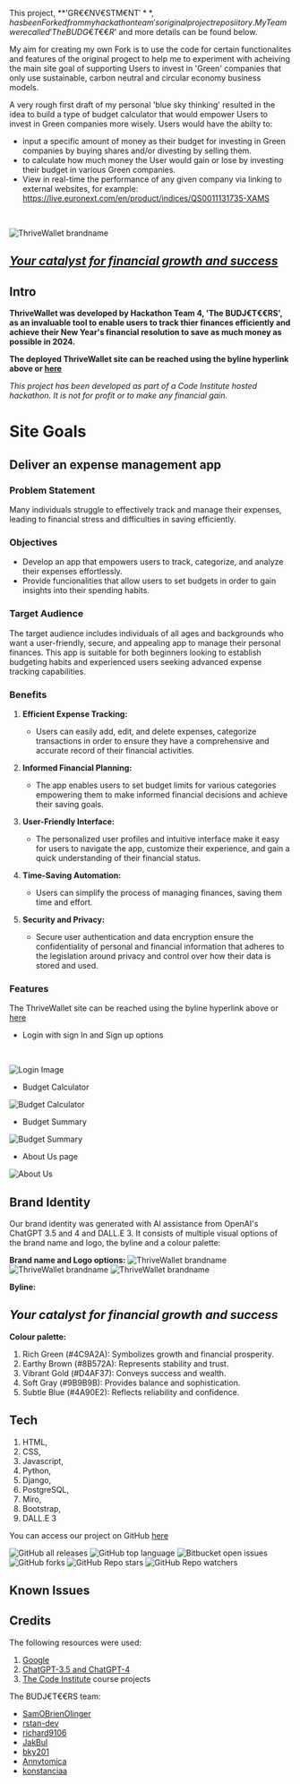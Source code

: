 This project, **'GR€€NV€STM€NT$'**, has been Forked from my hackathon team's original project reposiitory. My Team were called 'The BUDG€T€€R$' and more details can be found below.

My aim for creating my own Fork is to use the code for certain functionalites and features of the original progect to help me to experiment with acheiving the main site goal of supporting Users to invest in 'Green' companies that only use sustainable, carbon neutral and circular economy business models. 

A very rough first draft of my personal 'blue sky thinking' resulted in the idea to build a type of budget calculator that would empower Users to invest in Green companies more wisely. 
Users would have the abilty to:

- input a specific amount of money as their budget for investing in Green companies by buying shares and/or divesting by selling them.
- to calculate how much money the User would gain or lose by investing their budget in various Green companies.
- View in real-time the performance of any given company via linking to external websites, for example: https://live.euronext.com/en/product/indices/QS0011131735-XAMS


 
<br>


 ![ThriveWallet brandname](./static/media/Version3_LinearBrandNameandLogo.png)
## [*Your catalyst for financial growth and success*](https://thrive-wallet-b5a54babd69b.herokuapp.com/ "ThriveWallet")

## Intro
**ThriveWallet was developed by Hackathon Team 4, 'The BUDJ€T€€RS', as an invaluable tool to enable users to track thier finances efficiently and achieve their New Year's financial resolution to save as much money as possible in 2024.**

**The deployed ThriveWallet site can be reached using the byline hyperlink above or [here](https://thrive-wallet-b5a54babd69b.herokuapp.com/ "ThriveWallet")**

*This project has been developed as part of a Code Institute hosted hackathon. It is not for profit or to make any financial gain.*

# Site Goals

## Deliver an expense management app

### Problem Statement
Many individuals struggle to effectively track and manage their expenses, leading to financial stress and difficulties in saving efficiently.

### Objectives
- Develop an app that empowers users to track, categorize, and analyze their expenses effortlessly.
- Provide funcionalities that allow users to set budgets in order to gain insights into their spending habits.

### Target Audience
The target audience includes individuals of all ages and backgrounds who want a user-friendly, secure, and appealing app to manage their personal finances. This app is suitable for both beginners looking to establish budgeting habits and experienced users seeking advanced expense tracking capabilities.

### Benefits
1. **Efficient Expense Tracking:**
   - Users can easily add, edit, and delete expenses, categorize transactions in order to ensure they have a comprehensive and accurate record of their financial activities.

2. **Informed Financial Planning:**
   - The app enables users to set budget limits for various categories empowering them to make informed financial decisions and achieve their saving goals.

3. **User-Friendly Interface:**
   - The personalized user profiles and intuitive interface make it easy for users to navigate the app, customize their experience, and gain a quick understanding of their financial status.

4. **Time-Saving Automation:**
   - Users can simplify the process of managing finances, saving them time and effort.

5. **Security and Privacy:**
   - Secure user authentication and data encryption ensure the confidentiality of personal and financial information that adheres to the legislation around privacy and control over how their data is stored and used.

### Features

The ThriveWallet site can be reached using the byline hyperlink above or [here](https://thrive-wallet-b5a54babd69b.herokuapp.com/ "ThriveWallet")

- Login with sign In and Sign up options
<br>

![Login Image](./docs/SignInandUp.png)

- Budget Calculator

 ![Budget Calculator](./docs/BudgetCalculator.png)

- Budget Summary

![Budget Summary](./docs/BudgetSummary.png)

- About Us page

![About Us](./docs/AboutUs.png)

## Brand Identity

Our brand identity was generated with AI assistance from OpenAI's ChatGPT 3.5 and 4 and DALL.E 3. It consists of multiple visual options of the brand name and logo, the byline and a colour palette:

**Brand name and Logo options:**
![ThriveWallet brandname](./static/media/Version3_LinearBrandNameandLogo.png)
![ThriveWallet brandname](./static/media/Version3_LogoOnly.png)
![ThriveWallet brandname](./static/media/Version3_BrandNameOnly_V2.png)

**Byline:**
## *Your catalyst for financial growth and success*

**Colour palette:**
1. Rich Green (#4C9A2A): Symbolizes growth and financial prosperity.
2. Earthy Brown (#8B572A): Represents stability and trust.
3. Vibrant Gold (#D4AF37): Conveys success and wealth.
4. Soft Gray (#9B9B9B): Provides balance and sophistication.
5. Subtle Blue (#4A90E2): Reflects reliability and confidence.



## Tech
1. HTML,
2. CSS,
3. Javascript,
4. Python,
5. Django,
6. PostgreSQL,
6. Miro,
7. Bootstrap,
8. DALL.E 3

You can access our project on GitHub [here](https://github.com/rstan-dev/jan24-hackathon "ThriveWallet Project")

![GitHub all releases](https://img.shields.io/github/downloads/rstan-dev/jan24-hackathon/total)
![GitHub top language](https://img.shields.io/github/languages/top/rstan-dev/jan24-hackathon?color=yellow)
![Bitbucket open issues](https://img.shields.io/bitbucket/issues/rstan-dev/jan24-hackathon)
![GitHub forks](https://img.shields.io/github/forks/rstan-dev/jan24-hackathon?style=social)
![GitHub Repo stars](https://img.shields.io/github/stars/rstan-dev/jan24-hackathon?style=social)
![GitHub Repo watchers](https://img.shields.io/github/watchers/rstan-dev/jan24-hackathon)


## Known Issues

## Credits
The following resources were used:
1. [Google](https://www.google.com/ "Google")
2. [ChatGPT-3.5 and ChatGPT-4](https://chat.openai.com/ "ChatGPT")
3. [The Code Institute](https://codeinstitute.net/full-stack-software-development-diploma/?utm_term=the%20code%20institute&utm_campaign=CI+-+UK+-+Search+-+Brand&utm_source=adwords&utm_medium=ppc&hsa_acc=8983321581&hsa_cam=1578649861&hsa_grp=62188641240&hsa_ad=635720257674&hsa_src=g&hsa_tgt=kwd-572567981978&hsa_kw=the%20code%20institute&hsa_mt=e&hsa_net=adwords&hsa_ver=3&gad_source=1&gclid=Cj0KCQiAwbitBhDIARIsABfFYILuXWM0fanFTlFcwI7ku6NJMSLl7B0mwo44q2y6L7BWgHUs3N8FYJAaAkKUEALw_wcB "Code Institute") course projects

The BUDJ€T€€RS team:
- [SamOBrienOlinger](https://github.com/SamOBrienOlinger)
- [rstan-dev](https://github.com/rstan-dev)
- [richard9106](https://github.com/richard9106)
- [JakBul](https://github.com/JakBul)
- [bky201](https://github.com/bky201)
- [Annytomica](https://github.com/Annytomica)
- [konstanciaa](https://github.com/konstanciaa)
